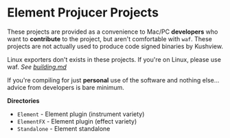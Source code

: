 # Element Projucer Projects
These projects are provided as a convenience to Mac/PC __developers__ who want to __contribute__ to the project, but aren't comfortable with `waf`. These projects are not actually used to produce code signed binaries by Kushview.

Linux exporters don't exists in these projects.  If you're on Linux, please use waf. _See [building.md](../../docs/building.md)_

If you're compiling for just __personal__ use of the software and nothing else... advice from developers is bare minimum.

__Directories__
* `Element` - Element plugin (instrument variety)
* `ElementFX` - Element plugin (effect variety)
* `Standalone` - Element standalone
